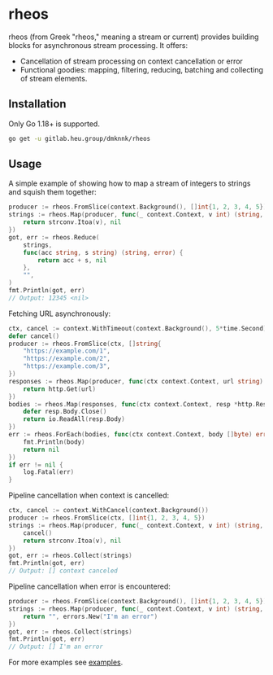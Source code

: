 # rheos

rheos (from Greek "rheos," meaning a stream or current) provides building blocks for asynchronous stream processing. It offers:

- Cancellation of stream processing on context cancellation or error
- Functional goodies: mapping, filtering, reducing, batching and collecting of stream elements.

## Installation

Only Go 1.18+ is supported.

```bash
go get -u gitlab.heu.group/dmknnk/rheos

````

## Usage

A simple example of showing how to map a stream of integers to strings and squish them together:

```go
producer := rheos.FromSlice(context.Background(), []int{1, 2, 3, 4, 5})
strings := rheos.Map(producer, func(_ context.Context, v int) (string, error) {
    return strconv.Itoa(v), nil
})
got, err := rheos.Reduce(
    strings,
    func(acc string, s string) (string, error) {
        return acc + s, nil
    },
    "",
)
fmt.Println(got, err)
// Output: 12345 <nil> 

```

Fetching URL asynchronously:

```go
ctx, cancel := context.WithTimeout(context.Background(), 5*time.Second)
defer cancel()
producer := rheos.FromSlice(ctx, []string{
    "https://example.com/1",
    "https://example.com/2",
    "https://example.com/3",
})
responses := rheos.Map(producer, func(ctx context.Context, url string) (*http.Response, error) {
    return http.Get(url)
})
bodies := rheos.Map(responses, func(ctx context.Context, resp *http.Response) ([]byte, error) {
    defer resp.Body.Close()
    return io.ReadAll(resp.Body)
})
err := rheos.ForEach(bodies, func(ctx context.Context, body []byte) error {
    fmt.Println(body)
    return nil
})
if err != nil {
    log.Fatal(err)
}
````
Pipeline cancellation when context is cancelled:

```go
ctx, cancel := context.WithCancel(context.Background())
producer := rheos.FromSlice(ctx, []int{1, 2, 3, 4, 5})
strings := rheos.Map(producer, func(_ context.Context, v int) (string, error) {
    cancel()
    return strconv.Itoa(v), nil
})
got, err := rheos.Collect(strings)
fmt.Println(got, err)
// Output: [] context canceled
```

Pipeline cancellation when error is encountered:

```go
producer := rheos.FromSlice(context.Background(), []int{1, 2, 3, 4, 5})
strings := rheos.Map(producer, func(_ context.Context, v int) (string, error) {
    return "", errors.New("I'm an error")
})
got, err := rheos.Collect(strings)
fmt.Println(got, err)
// Output: [] I'm an error
```

For more examples see [examples](example_test.go).
